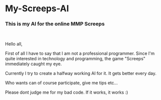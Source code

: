 # My-Screeps-AI
### This is my AI for the online MMP Screeps

<br>


Hello all,

First of all I have to say that I am not a professional programmer. 
Since I'm quite interested in technology and programming, the game "Screeps" immediately caught my eye.

Currently I try to create a halfway working AI for it. It gets better every day.

Who wants can of course participate, give me tips etc...

Please dont judge me for my bad code. If it works, it works :)
